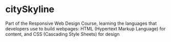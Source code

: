 # citySkyline
Part of the Responsive Web Design Course, learning the languages that developers use to build webpages: HTML (Hypertext Markup Language) for content, and CSS (Cascading Style Sheets) for design
